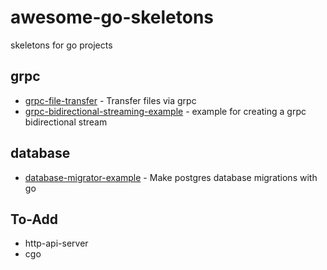 # awesome-go-skeletons
skeletons for go projects

## grpc
* [grpc-file-transfer](https://github.com/aleitner/grpc-file-transfer) - Transfer files via grpc
* [grpc-bidirectional-streaming-example](https://github.com/aleitner/grpc-bidirectional-streaming-example) - example for creating a grpc bidirectional stream

## database
* [database-migrator-example](https://github.com/aleitner/database-migrator-example) - Make postgres database migrations with go

## To-Add
* http-api-server
* cgo